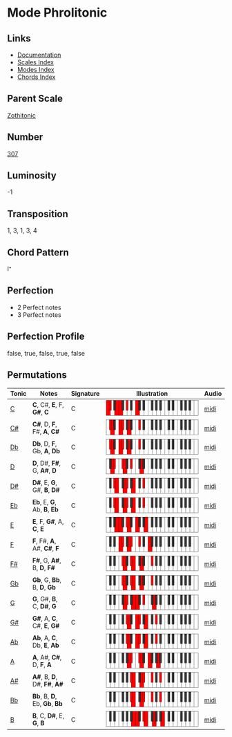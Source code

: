 # Mode Phrolitonic

## Links

- [Documentation](README.md)
- [Scales Index](Scales.md)
- [Modes Index](Modes.md)
- [Chords Index](Chords.md)

## Parent Scale

[Zothitonic](ScaleZothitonic.md)

## Number

[307](https://ianring.com/musictheory/scales/307)

## Luminosity

-1

## Transposition

1, 3, 1, 3, 4

## Chord Pattern

I⁺

## Perfection

- 2 Perfect notes
- 3 Perfect notes

## Perfection Profile

false, true, false, true, false

## Permutations

| Tonic | Notes | Signature | Illustration | Audio |
|-------|-------|-----------|--------------|-------|
| [C](ModeCNaturalPhrolitonic.md) | **C**, C#, **E**, F, **G#**, **C** | C | ![CNaturalPhrolitonic](ModeCNaturalPhrolitonic.png) | [midi](https://github.com/edipermadi/music/blob/main/docs/ModeCNaturalPhrolitonic.mid?raw=true) |
| [C#](ModeCSharpPhrolitonic.md) | **C#**, D, **F**, F#, **A**, **C#** | C | ![CSharpPhrolitonic](ModeCSharpPhrolitonic.png) | [midi](https://github.com/edipermadi/music/blob/main/docs/ModeCSharpPhrolitonic.mid?raw=true) |
| [Db](ModeDFlatPhrolitonic.md) | **Db**, D, **F**, Gb, **A**, **Db** | C | ![DFlatPhrolitonic](ModeDFlatPhrolitonic.png) | [midi](https://github.com/edipermadi/music/blob/main/docs/ModeDFlatPhrolitonic.mid?raw=true) |
| [D](ModeDNaturalPhrolitonic.md) | **D**, D#, **F#**, G, **A#**, **D** | C | ![DNaturalPhrolitonic](ModeDNaturalPhrolitonic.png) | [midi](https://github.com/edipermadi/music/blob/main/docs/ModeDNaturalPhrolitonic.mid?raw=true) |
| [D#](ModeDSharpPhrolitonic.md) | **D#**, E, **G**, G#, **B**, **D#** | C | ![DSharpPhrolitonic](ModeDSharpPhrolitonic.png) | [midi](https://github.com/edipermadi/music/blob/main/docs/ModeDSharpPhrolitonic.mid?raw=true) |
| [Eb](ModeEFlatPhrolitonic.md) | **Eb**, E, **G**, Ab, **B**, **Eb** | C | ![EFlatPhrolitonic](ModeEFlatPhrolitonic.png) | [midi](https://github.com/edipermadi/music/blob/main/docs/ModeEFlatPhrolitonic.mid?raw=true) |
| [E](ModeENaturalPhrolitonic.md) | **E**, F, **G#**, A, **C**, **E** | C | ![ENaturalPhrolitonic](ModeENaturalPhrolitonic.png) | [midi](https://github.com/edipermadi/music/blob/main/docs/ModeENaturalPhrolitonic.mid?raw=true) |
| [F](ModeFNaturalPhrolitonic.md) | **F**, F#, **A**, A#, **C#**, **F** | C | ![FNaturalPhrolitonic](ModeFNaturalPhrolitonic.png) | [midi](https://github.com/edipermadi/music/blob/main/docs/ModeFNaturalPhrolitonic.mid?raw=true) |
| [F#](ModeFSharpPhrolitonic.md) | **F#**, G, **A#**, B, **D**, **F#** | C | ![FSharpPhrolitonic](ModeFSharpPhrolitonic.png) | [midi](https://github.com/edipermadi/music/blob/main/docs/ModeFSharpPhrolitonic.mid?raw=true) |
| [Gb](ModeGFlatPhrolitonic.md) | **Gb**, G, **Bb**, B, **D**, **Gb** | C | ![GFlatPhrolitonic](ModeGFlatPhrolitonic.png) | [midi](https://github.com/edipermadi/music/blob/main/docs/ModeGFlatPhrolitonic.mid?raw=true) |
| [G](ModeGNaturalPhrolitonic.md) | **G**, G#, **B**, C, **D#**, **G** | C | ![GNaturalPhrolitonic](ModeGNaturalPhrolitonic.png) | [midi](https://github.com/edipermadi/music/blob/main/docs/ModeGNaturalPhrolitonic.mid?raw=true) |
| [G#](ModeGSharpPhrolitonic.md) | **G#**, A, **C**, C#, **E**, **G#** | C | ![GSharpPhrolitonic](ModeGSharpPhrolitonic.png) | [midi](https://github.com/edipermadi/music/blob/main/docs/ModeGSharpPhrolitonic.mid?raw=true) |
| [Ab](ModeAFlatPhrolitonic.md) | **Ab**, A, **C**, Db, **E**, **Ab** | C | ![AFlatPhrolitonic](ModeAFlatPhrolitonic.png) | [midi](https://github.com/edipermadi/music/blob/main/docs/ModeAFlatPhrolitonic.mid?raw=true) |
| [A](ModeANaturalPhrolitonic.md) | **A**, A#, **C#**, D, **F**, **A** | C | ![ANaturalPhrolitonic](ModeANaturalPhrolitonic.png) | [midi](https://github.com/edipermadi/music/blob/main/docs/ModeANaturalPhrolitonic.mid?raw=true) |
| [A#](ModeASharpPhrolitonic.md) | **A#**, B, **D**, D#, **F#**, **A#** | C | ![ASharpPhrolitonic](ModeASharpPhrolitonic.png) | [midi](https://github.com/edipermadi/music/blob/main/docs/ModeASharpPhrolitonic.mid?raw=true) |
| [Bb](ModeBFlatPhrolitonic.md) | **Bb**, B, **D**, Eb, **Gb**, **Bb** | C | ![BFlatPhrolitonic](ModeBFlatPhrolitonic.png) | [midi](https://github.com/edipermadi/music/blob/main/docs/ModeBFlatPhrolitonic.mid?raw=true) |
| [B](ModeBNaturalPhrolitonic.md) | **B**, C, **D#**, E, **G**, **B** | C | ![BNaturalPhrolitonic](ModeBNaturalPhrolitonic.png) | [midi](https://github.com/edipermadi/music/blob/main/docs/ModeBNaturalPhrolitonic.mid?raw=true) |
